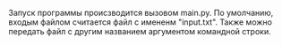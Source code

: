 Запуск программы происзводится вызовом main.py. По умолчанию, входым файлом считается файл с имененм "input.txt". 
Также можно передать файл с другим названием аргументом командной строки.